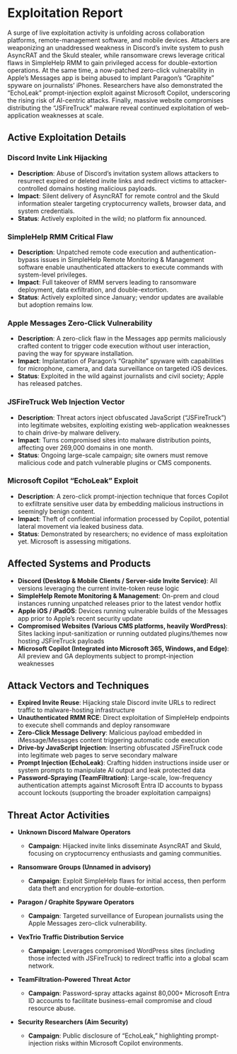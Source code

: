 # Exploitation Report

A surge of live exploitation activity is unfolding across collaboration platforms, remote-management software, and mobile devices. Attackers are weaponizing an unaddressed weakness in Discord’s invite system to push AsyncRAT and the Skuld stealer, while ransomware crews leverage critical flaws in SimpleHelp RMM to gain privileged access for double-extortion operations. At the same time, a now-patched zero-click vulnerability in Apple’s Messages app is being abused to implant Paragon’s “Graphite” spyware on journalists’ iPhones. Researchers have also demonstrated the “EchoLeak” prompt-injection exploit against Microsoft Copilot, underscoring the rising risk of AI-centric attacks. Finally, massive website compromises distributing the “JSFireTruck” malware reveal continued exploitation of web-application weaknesses at scale.

## Active Exploitation Details

### Discord Invite Link Hijacking
- **Description**: Abuse of Discord’s invitation system allows attackers to resurrect expired or deleted invite links and redirect victims to attacker-controlled domains hosting malicious payloads.
- **Impact**: Silent delivery of AsyncRAT for remote control and the Skuld information stealer targeting cryptocurrency wallets, browser data, and system credentials.
- **Status**: Actively exploited in the wild; no platform fix announced.

### SimpleHelp RMM Critical Flaw
- **Description**: Unpatched remote code execution and authentication-bypass issues in SimpleHelp Remote Monitoring & Management software enable unauthenticated attackers to execute commands with system-level privileges.
- **Impact**: Full takeover of RMM servers leading to ransomware deployment, data exfiltration, and double-extortion.
- **Status**: Actively exploited since January; vendor updates are available but adoption remains low.

### Apple Messages Zero-Click Vulnerability
- **Description**: A zero-click flaw in the Messages app permits maliciously crafted content to trigger code execution without user interaction, paving the way for spyware installation.
- **Impact**: Implantation of Paragon’s “Graphite” spyware with capabilities for microphone, camera, and data surveillance on targeted iOS devices.
- **Status**: Exploited in the wild against journalists and civil society; Apple has released patches.

### JSFireTruck Web Injection Vector
- **Description**: Threat actors inject obfuscated JavaScript (“JSFireTruck”) into legitimate websites, exploiting existing web-application weaknesses to chain drive-by malware delivery.
- **Impact**: Turns compromised sites into malware distribution points, affecting over 269,000 domains in one month.
- **Status**: Ongoing large-scale campaign; site owners must remove malicious code and patch vulnerable plugins or CMS components.

### Microsoft Copilot “EchoLeak” Exploit
- **Description**: A zero-click prompt-injection technique that forces Copilot to exfiltrate sensitive user data by embedding malicious instructions in seemingly benign content.
- **Impact**: Theft of confidential information processed by Copilot, potential lateral movement via leaked business data.
- **Status**: Demonstrated by researchers; no evidence of mass exploitation yet. Microsoft is assessing mitigations.

## Affected Systems and Products

- **Discord (Desktop & Mobile Clients / Server-side Invite Service)**: All versions leveraging the current invite-token reuse logic  
- **SimpleHelp Remote Monitoring & Management**: On-prem and cloud instances running unpatched releases prior to the latest vendor hotfix  
- **Apple iOS / iPadOS**: Devices running vulnerable builds of the Messages app prior to Apple’s recent security update  
- **Compromised Websites (Various CMS platforms, heavily WordPress)**: Sites lacking input-sanitization or running outdated plugins/themes now hosting JSFireTruck payloads  
- **Microsoft Copilot (Integrated into Microsoft 365, Windows, and Edge)**: All preview and GA deployments subject to prompt-injection weaknesses  

## Attack Vectors and Techniques

- **Expired Invite Reuse**: Hijacking stale Discord invite URLs to redirect traffic to malware-hosting infrastructure  
- **Unauthenticated RMM RCE**: Direct exploitation of SimpleHelp endpoints to execute shell commands and deploy ransomware  
- **Zero-Click Message Delivery**: Malicious payload embedded in iMessage/Messages content triggering automatic code execution  
- **Drive-by JavaScript Injection**: Inserting obfuscated JSFireTruck code into legitimate web pages to serve secondary malware  
- **Prompt Injection (EchoLeak)**: Crafting hidden instructions inside user or system prompts to manipulate AI output and leak protected data  
- **Password-Spraying (TeamFiltration)**: Large-scale, low-frequency authentication attempts against Microsoft Entra ID accounts to bypass account lockouts (supporting the broader exploitation campaigns)  

## Threat Actor Activities

- **Unknown Discord Malware Operators**
  - **Campaign**: Hijacked invite links disseminate AsyncRAT and Skuld, focusing on cryptocurrency enthusiasts and gaming communities.

- **Ransomware Groups (Unnamed in advisory)**
  - **Campaign**: Exploit SimpleHelp flaws for initial access, then perform data theft and encryption for double-extortion.

- **Paragon / Graphite Spyware Operators**
  - **Campaign**: Targeted surveillance of European journalists using the Apple Messages zero-click vulnerability.

- **VexTrio Traffic Distribution Service**
  - **Campaign**: Leverages compromised WordPress sites (including those infected with JSFireTruck) to redirect traffic into a global scam network.

- **TeamFiltration-Powered Threat Actor**
  - **Campaign**: Password-spray attacks against 80,000+ Microsoft Entra ID accounts to facilitate business-email compromise and cloud resource abuse.

- **Security Researchers (Aim Security)**
  - **Campaign**: Public disclosure of “EchoLeak,” highlighting prompt-injection risks within Microsoft Copilot environments.

